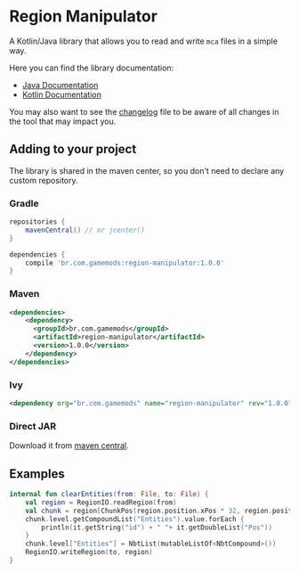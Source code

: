 # Region Manipulator
A Kotlin/Java library that allows you to read and write `mca` files in a simple way.

Here you can find the library documentation:
* [Java Documentation](https://gamemodsbr.github.io/Region-Manipulator/javadoc)
* [Kotlin Documentation](https://gamemodsbr.github.io/Region-Manipulator/kdoc/br.com.gamemods.regionmanipulator/index.html)


You may also want to see the [changelog](CHANGELOG.md) file to be aware of all changes in the tool that may impact you.

## Adding to your project
The library is shared in the maven center, so you don't need to declare any custom repository.

### Gradle
```groovy
repositories {
    mavenCentral() // or jcenter()
}

dependencies {
    compile 'br.com.gamemods:region-manipulator:1.0.0'
}
```

### Maven
```xml
<dependencies>
    <dependency>
      <groupId>br.com.gamemods</groupId>
      <artifactId>region-manipulator</artifactId>
      <version>1.0.0</version>
    </dependency>
</dependencies>
```

### Ivy
```xml
<dependency org="br.com.gamemods" name="region-manipulator" rev="1.0.0"/>
```

### Direct JAR
Download it from [maven central](http://central.maven.org/maven2/br/com/gamemods/region-manipulator/).

## Examples
```kotlin
internal fun clearEntities(from: File, to: File) {
    val region = RegionIO.readRegion(from)
    val chunk = region[ChunkPos(region.position.xPos * 32, region.position.zPos * 32)] ?: return
    chunk.level.getCompoundList("Entities").value.forEach { 
        println(it.getString("id") + " "+ it.getDoubleList("Pos"))
    }
    chunk.level["Entities"] = NbtList(mutableListOf<NbtCompound>())
    RegionIO.writeRegion(to, region)
}
```
